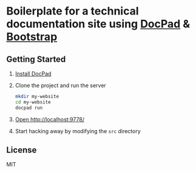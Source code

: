 # Boilerplate for a technical documentation site using [DocPad](https://github.com/bevry/docpad) & [Bootstrap](http://getbootstrap.com) 

## Getting Started

1. [Install DocPad](https://github.com/bevry/docpad)

1. Clone the project and run the server

	``` bash
	mkdir my-website
	cd my-website
	docpad run
	```

1. [Open http://localhost:9778/](http://localhost:9778/)

1. Start hacking away by modifying the `src` directory

## License

MIT
